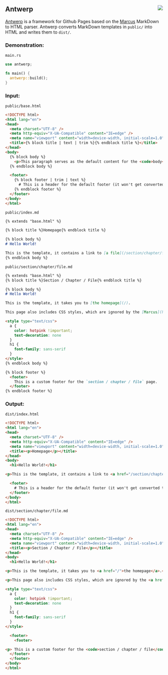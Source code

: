 ## Antwerp <img align="right" src="https://github.com/Malekaia/Antwerp/actions/workflows/build.yaml/badge.svg">

[Antwerp](https://crates.io/crates/antwerp) is a framework for Github Pages based on the [Marcus](https://crates.io/crates/marcus) MarkDown to HTML parser. Antwerp converts MarkDown templates in `public/` into HTML and writes them to `dist/`.

### Demonstration:

`main.rs`

```rust
use antwerp;

fn main() {
  antwerp::build();
}
```

### Input:

`public/base.html`
```html
<!DOCTYPE html>
<html lang="en">
<head>
  <meta charset="UTF-8" />
  <meta http-equiv="X-UA-Compatible" content="IE=edge" />
  <meta name="viewport" content="width=device-width, initial-scale=1.0" />
  <title>{% block title | text | trim %}{% endblock title %}</title>
</head>
<body>
  {% block body %}
    <p>This paragraph serves as the default content for the <code>body</code> block.</p>
  {% endblock body %}

  <footer>
    {% block footer | trim | text %}
      # This is a header for the default footer (it won't get converted to HTML).
    {% endblock footer %}
  </footer>
</body>
</html>
```

`public/index.md`
```markdown
{% extends "base.html" %}

{% block title %}Homepage{% endblock title %}

{% block body %}
# Hello World!

This is the template, it contains a link to [a file](/section/chapter/file.html) in the first chapter of a random section and the default footer (below).
{% endblock body %}
```

`public/section/chapter/file.md`
```markdown
{% extends "base.html" %}
{% block title %}Section / Chapter / File{% endblock title %}

{% block body %}
# Hello World!

This is the template, it takes you to [the homepage](/).

This page also includes CSS styles, which are ignored by the [Marcus](https://crates.io/crates/marcus) MarkDown to HTML converter.

<style type="text/css">
  a {
    color: hotpink !important;
    text-decoration: none
  }
  h1 {
    font-family: sans-serif
  }
</style>
{% endblock body %}

{% block footer %}
  <footer>
    This is a custom footer for the `section / chapter / file` page.
  </footer>
{% endblock footer %}
```

### Output:

`dist/index.html`
```html
<!DOCTYPE html>
<html lang="en">
<head>
  <meta charset="UTF-8" />
  <meta http-equiv="X-UA-Compatible" content="IE=edge" />
  <meta name="viewport" content="width=device-width, initial-scale=1.0" />
  <title><p>Homepage</p></title>
</head>
<body>
  <h1>Hello World!</h1>

<p>This is the template, it contains a link to <a href="/section/chapter/file.html">a file</a> in the first chapter of a random section and the default footer (below).</p>

  <footer>
    # This is a header for the default footer (it won't get converted to HTML).
  </footer>
</body>
</html>
```

`dist/section/chapter/file.md`
```html
<!DOCTYPE html>
<html lang="en">
<head>
  <meta charset="UTF-8" />
  <meta http-equiv="X-UA-Compatible" content="IE=edge" />
  <meta name="viewport" content="width=device-width, initial-scale=1.0" />
  <title><p>Section / Chapter / File</p></title>
</head>
<body>
  <h1>Hello World!</h1>

<p>This is the template, it takes you to <a href="/">the homepage</a>.</p>

<p>This page also includes CSS styles, which are ignored by the <a href="https://crates.io/crates/marcus">Marcus</a> MarkDown to HTML converter.</p>

<style type="text/css">
  a {
    color: hotpink !important;
    text-decoration: none
  }
  h1 {
    font-family: sans-serif
  }
</style>

  <footer>
    <footer>

<p> This is a custom footer for the <code>section / chapter / file</code> page.</p>
  </footer>
  </footer>
</body>
</html>
```
